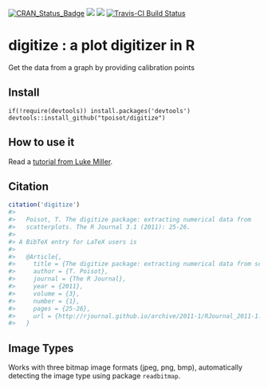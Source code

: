 
<!-- README.md is generated from README.Rmd. Please edit that file -->

[![CRAN_Status_Badge](http://www.r-pkg.org/badges/version/digitize)](http://cran.r-project.org/package=digitize)
![](http://cranlogs.r-pkg.org/badges/digitize?color=yellow)
![](http://cranlogs.r-pkg.org/badges/grand-total/digitize?color=yellowgreen)
[![Travis-CI Build Status](https://travis-ci.org/ashander/digitize.svg?branch=master)](https://travis-ci.org/ashander/digitize)


digitize : a plot digitizer in R
===============

Get the data from a graph by providing calibration points

## Install

```
if(!require(devtools)) install.packages('devtools')
devtools::install_github("tpoisot/digitize")
```

## How to use it

Read a [tutorial from Luke Miller](http://lukemiller.org/index.php/2011/06/digitizing-data-from-old-plots-using-digitize/).

## Citation


```r
citation('digitize')
#> 
#>   Poisot, T. The digitize package: extracting numerical data from
#>   scatterplots. The R Journal 3.1 (2011): 25-26.
#> 
#> A BibTeX entry for LaTeX users is
#> 
#>   @Article{,
#>     title = {The digitize package: extracting numerical data from scatterplots},
#>     author = {T. Poisot},
#>     journal = {The R Journal},
#>     year = {2011},
#>     volume = {3},
#>     number = {1},
#>     pages = {25-26},
#>     url = {http://rjournal.github.io/archive/2011-1/RJournal_2011-1.pdf#page=25},
#>   }
```

## Image Types


Works with three bitmap image formats (jpeg, png, bmp), automatically detecting
the image type using package `readbitmap`.
